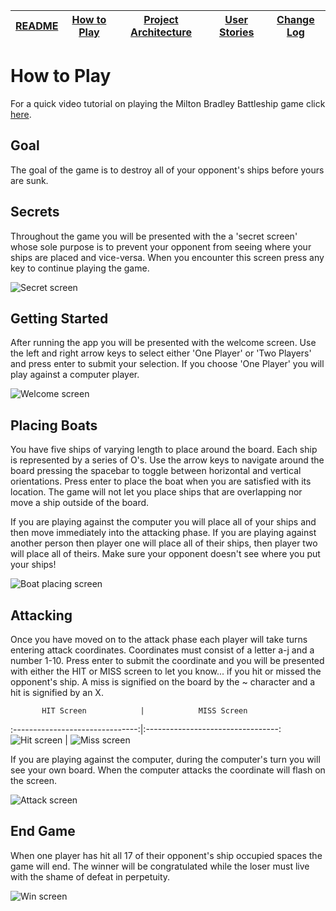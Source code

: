 |[README](../README.md)|[How to Play](how-to-play.md)|[Project Architecture](architecture.md)|[User Stories](user-stories.md)|[Change Log](change-log.md)|
|-|-|-|-|-|

# How to Play

For a quick video tutorial on playing the Milton Bradley Battleship game click [here](https://www.youtube.com/watch?v=q0qpQ8doUp8).

## Goal
The goal of the game is to destroy all of your opponent's ships before yours are sunk.

## Secrets
Throughout the game you will be presented with the a 'secret screen' whose sole purpose is to prevent your opponent from seeing where your ships are placed and vice-versa. When you encounter this screen press any key to continue playing the game.

![Secret screen](images/secret.PNG)

## Getting Started
After running the app you will be presented with the welcome screen. Use the left and right arrow keys to select either 'One Player' or 'Two Players' and press enter to submit your selection. If you choose 'One Player' you will play against a computer player.

![Welcome screen](images/welcome-screen.PNG)

## Placing Boats
You have five ships of varying length to place around the board. Each ship is represented by a series of O's. Use the arrow keys to navigate around the board pressing the spacebar to toggle between horizontal and vertical orientations. Press enter to place the boat when you are satisfied with its location. The game will not let you place ships that are overlapping nor move a ship outside of the board.

If you are playing against the computer you will place all of your ships and then move immediately into the attacking phase. If you are playing against another person then player one will place all of their ships, then player two will place all of theirs. Make sure your opponent doesn't see where you put your ships!

![Boat placing screen](images/place-boat-horizontal.PNG)

## Attacking
Once you have moved on to the attack phase each player will take turns entering attack coordinates. Coordinates must consist of a letter a-j and a number 1-10. Press enter to submit the coordinate and you will be presented with either the HIT or MISS screen to let you know... if you hit or missed the opponent's ship. A miss is signified  on the board by the ~ character and a hit is signified by an X.

           HIT Screen            |            MISS Screen
:-------------------------------:|:---------------------------------:
  ![Hit screen](images/hit.PNG)  |  ![Miss screen](images/miss.PNG)

If you are playing against the computer, during the computer's turn you will see your own board. When the computer attacks the coordinate will flash on the screen.

![Attack screen](images/computer-attacking.PNG)

## End Game
When one player has hit all 17 of their opponent's ship occupied spaces the game will end. The winner will be congratulated while the loser must live with the shame of defeat in perpetuity.

![Win screen](images/win.PNG)

